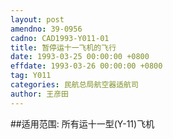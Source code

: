 ```yaml
---
layout: post
amendno: 39-0956
cadno: CAD1993-Y011-01
title: 暂停运十一飞机的飞行
date: 1993-03-25 00:00:00 +0800
effdate: 1993-03-26 00:00:00 +0800
tag: Y011
categories: 民航总局航空器适航司
author: 王彦田
---
```


##适用范围:
所有运十一型(Y-11)飞机

